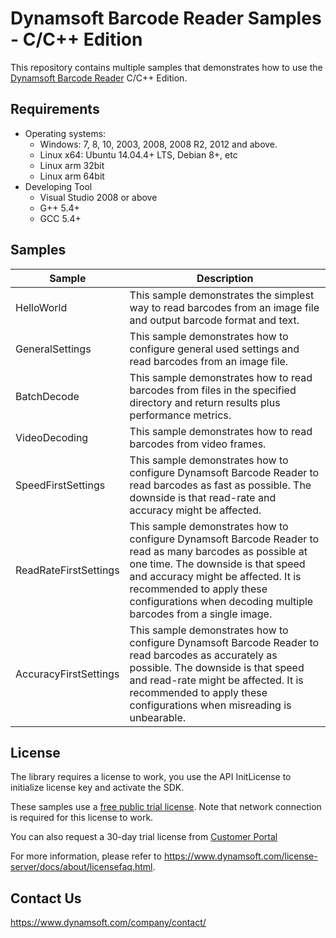 # Dynamsoft Barcode Reader Samples - C/C++ Edition

This repository contains multiple samples that demonstrates how to use the <a href="https://www.dynamsoft.com/barcode-reader/overview/?product=dbr&utm_source=samples&package=c_cpp" target="_blank">Dynamsoft Barcode Reader</a> C/C++ Edition.

## Requirements
- Operating systems:
  - Windows: 7, 8, 10, 2003, 2008, 2008 R2, 2012 and above.
  - Linux x64: Ubuntu 14.04.4+ LTS, Debian 8+, etc
  - Linux arm 32bit
  - Linux arm 64bit
- Developing Tool
  - Visual Studio 2008 or above
  - G++ 5.4+  
  - GCC 5.4+

## Samples

| Sample | Description |
|---|---|
| HelloWorld | This sample demonstrates the simplest way to read barcodes from an image file and output barcode format and text. |
| GeneralSettings | This sample demonstrates how to configure general used settings and read barcodes from an image file. |
| BatchDecode | This sample demonstrates how to read barcodes from files in the specified directory and return results plus performance metrics. |
| VideoDecoding | This sample demonstrates how to read barcodes from video frames. |
| SpeedFirstSettings | This sample demonstrates how to configure Dynamsoft Barcode Reader to read barcodes as fast as possible. The downside is that read-rate and accuracy might be affected. |
| ReadRateFirstSettings | This sample demonstrates how to configure Dynamsoft Barcode Reader to read as many barcodes as possible at one time. The downside is that speed and accuracy might be affected. It is recommended to apply these configurations when decoding multiple barcodes from a single image. |
| AccuracyFirstSettings | This sample demonstrates how to configure Dynamsoft Barcode Reader to read barcodes as accurately as possible. The downside is that speed and read-rate might be affected. It is recommended to apply these configurations when misreading is unbearable. |


## License

The library requires a license to work, you use the API InitLicense to initialize license key and activate the SDK.

These samples use a <a href="https://www.dynamsoft.com/license-server/docs/about/terms.html?ver=latest&product=dbr&utm_source=samples&package=c_cpp#public-trial-license" target="_blank">free public trial license</a>. Note that network connection is required for this license to work.

You can also request a 30-day trial license from <a href="https://www.dynamsoft.com/customer/license/trialLicense?product=dbr&utm_source=samples&package=c_cpp" target="_blank">Customer Portal</a>

For more information, please refer to https://www.dynamsoft.com/license-server/docs/about/licensefaq.html.

## Contact Us

https://www.dynamsoft.com/company/contact/

